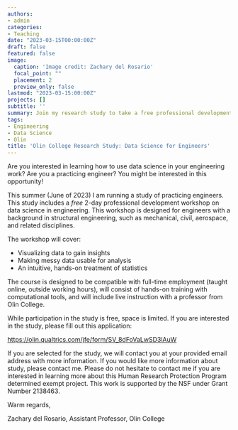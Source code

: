 ```yaml
---
authors:
- admin
categories:
- Teaching
date: "2023-03-15T00:00:00Z"
draft: false
featured: false
image:
  caption: 'Image credit: Zachary del Rosario'
  focal_point: ""
  placement: 2
  preview_only: false
lastmod: "2023-03-15:00:00Z"
projects: []
subtitle: ''
summary: Join my research study to take a free professional development course on data science for engineers!
tags:
- Engineering
- Data Science
- Olin
title: 'Olin College Research Study: Data Science for Engineers'
---
```


Are you interested in learning how to use data science in your engineering work? Are you a practicing engineer? You might be interested in this opportunity!

This summer (June of 2023) I am running a study of practicing engineers. This study includes a *free* 2-day professional development workshop on data science in engineering. This workshop is designed for engineers with a background in structural engineering, such as mechanical, civil, aerospace, and related disciplines.

The workshop will cover:

- Visualizing data to gain insights
- Making messy data usable for analysis
- An intuitive, hands-on treatment of statistics

The course is designed to be compatible with full-time employment (taught online, outside working hours), will consist of hands-on training with computational tools, and will include live instruction with a professor from Olin College.

While participation in the study is free, space is limited. If you are interested in the study, please fill out this application:

  https://olin.qualtrics.com/jfe/form/SV_8dFoVaLwSD3lAuW

If you are selected for the study, we will contact you at your provided email address with more information. If you would like more information about study, please contact me. Please do not hesitate to contact me if you are interested in learning more about this Human Research Protection Program determined exempt project. This work is supported by the NSF under Grant Number 2138463.

Warm regards,

Zachary del Rosario, Assistant Professor, Olin College
